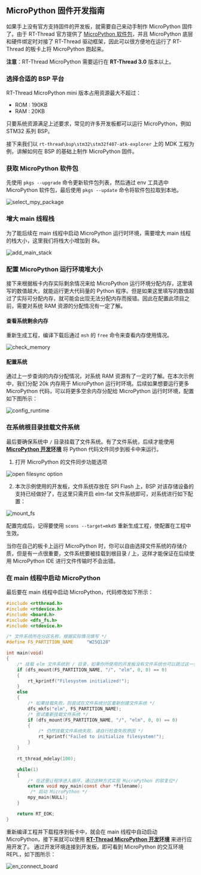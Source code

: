 ## MicroPython 固件开发指南

如果手上没有官方支持固件的开发板，就需要自己来动手制作 MicroPython 固件了。由于 RT-Thread 官方提供了 [MicroPython 软件包](https://github.com/RT-Thread-packages/micropython)，并且 MicroPython 底层和硬件绑定时对接了 RT-Thread 驱动框架，因此可以很方便地在运行了 RT-Thread 的板卡上将 MicroPython 跑起来。

**注意**：RT-Thread MicroPython 需要运行在 **RT-Thread 3.0** 版本以上。

### 选择合适的 BSP 平台

RT-Thread MicroPython mini 版本占用资源最大不超过：

- ROM : 190KB
- RAM :  20KB

只要系统资源满足上述要求，常见的许多开发板都可以运行 MicroPython，例如 STM32 系列 BSP。

接下来我们以 `rt-thread\bsp\stm32\stm32f407-atk-explorer` 上的 MDK 工程为例，讲解如何在 BSP 的基础上制作 MicroPython 固件。

### 获取 MicroPython 软件包

先使用 `pkgs --upgrade` 命令更新软件包列表，然后通过 env 工具选中 MicroPython 软件包，最后使用 `pkgs --update` 命令将软件包拉取到本地。

![select_mpy_package](assets/select_mpy_package.png)

### 增大 main 线程栈

为了能后续在 main 线程中启动 MicroPython 运行时环境，需要增大 main 线程的栈大小，这里我们将栈大小增加到 8k。

![add_main_stack](assets/add_main_stack.png)

### 配置 MicroPython 运行环境堆大小

接下来根据板卡内存实际剩余情况来给 MicroPython 运行环境分配内存，这里填写的数值越大，就能运行更大代码量的 Python 程序。但是如果这里填写的数值超过了实际可分配内存，就可能会出现无法分配内存而报错。因此在配置此项目之前，需要对系统 RAM 资源的分配情况有一定了解。

#### 查看系统剩余内存

重新生成工程，编译下载后通过 `msh` 的 `free` 命令来查看内存使用情况。

![check_memory](assets/check_memory.png)

#### 配置系统

通过上一步查询的内存分配情况，对系统 RAM 资源有了一定的了解。在本次示例中，我们分配 20k 内存用于 MicroPython 运行时环境。后续如果想要运行更多 MicroPython 代码，可以将更多空余内存分配给 MicroPython 运行时环境，配置如下图所示：

![config_runtime](assets/config_runtime.png)

### 在系统根目录挂载文件系统

最后要确保系统中 `/` 目录挂载了文件系统。有了文件系统，后续才能使用 [**MicroPython 开发环境**](https://marketplace.visualstudio.com/items?itemName=RT-Thread.rt-thread-micropython) 将 Python 代码文件同步到板卡中来运行。

1. 打开 MicroPython 的文件同步功能选项

![open filesync option](assets/open_filesync_option.png)

2. 本次示例使用的开发板，文件系统存放在 SPI Flash 上，BSP 对该存储设备的支持已经做好了，在这里只需开启 elm-fat 文件系统即可，对系统进行如下配置：

![mount_fs](assets/mount_fs.png)

配置完成后，记得要使用 `scons --target=mkd5` 重新生成工程，使配置在工程中生效。

当你在自己的板卡上运行 MicroPython 时，你可以自由选择文件系统的存储介质，但是有一点很重要，文件系统要被挂载到根目录 / 上，这样才能保证在后续使用 MicroPython IDE 进行文件传输时不会出错。

### 在 main 线程中启动 MicroPython 

最后要在 main 线程中启动 MicroPython，代码修改如下所示：

```c
#include <rtthread.h>
#include <rtdevice.h>
#include <board.h>
#include <dfs_fs.h>
#include <rtdevice.h>

/* 文件系统所在分区名称，根据实际情况填写 */
#define FS_PARTITION_NAME     "W25Q128"

int main(void)
{
    /* 挂载 elm 文件系统到 / 目录，如果你所使用的开发板没有文件系统也可以跳过这一步 */
    if (dfs_mount(FS_PARTITION_NAME, "/", "elm", 0, 0) == 0)
    {
        rt_kprintf("Filesystem initialized!");
    }
    else
    {
        /* 如果挂载失败，则尝试在文件系统分区重新创建文件系统 */
        dfs_mkfs("elm", FS_PARTITION_NAME);
        /* 尝试重新挂载文件系统 */
        if (dfs_mount(FS_PARTITION_NAME, "/", "elm", 0, 0) == 0)
        {
            /* 仍然挂载文件系统失败，请自行检查失败原因 */
            rt_kprintf("Failed to initialize filesystem!");
        }
    }

    rt_thread_mdelay(100);

    while(1)
    {
        /* 在这里让程序进入循环，通过这种方式实现 MicroPython 的软复位*/
        extern void mpy_main(const char *filename);
         /* 启动 MicroPython */
        mpy_main(NULL);
    }

    return RT_EOK;
}
```

重新编译工程并下载程序到板卡中，就会在 main 线程中自动启动 MicroPython，接下来就可以使用 [**RT-Thread MicroPython 开发环境**](https://marketplace.visualstudio.com/items?itemName=RT-Thread.rt-thread-micropython) 来进行应用开发了。 通过开发环境连接到开发板，即可看到 MicroPython 的交互环境 REPL，如下图所示：

![en_connect_board](assets/en_connect_board.gif)

